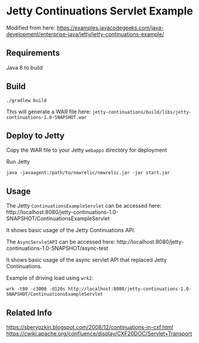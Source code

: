 # Jetty Continuations Servlet Example
Modified from here: https://examples.javacodegeeks.com/java-development/enterprise-java/jetty/jetty-continuations-example/

## Requirements
Java 8 to build

## Build
`./gradlew build` 

This will generate a WAR file here: `jetty-continuations/build/libs/jetty-continuations-1.0-SNAPSHOT.war`

## Deploy to Jetty
Copy the WAR file to your Jetty `webapps` directory for deployment

Run Jetty
```commandline
java -javaagent:/path/to/newrelic/newrelic.jar -jar start.jar
```

## Usage
The Jetty `ContinuationsExampleServlet` can be accessed here: http://localhost:8080/jetty-continuations-1.0-SNAPSHOT/ContinuationsExampleServlet

It shows basic usage of the Jetty Continuations API.

The `AsyncServletAPI` can be accessed here: http://localhost:8080/jetty-continuations-1.0-SNAPSHOT/async-test

It shows basic usage of the async servlet API that replaced Jetty Continuations.

Example of driving load using `wrk2`:
```commandline
wrk -t80 -c3000 -d120s http://localhost:8080/jetty-continuations-1.0-SNAPSHOT/ContinuationsExampleServlet
```

## Related Info

https://sberyozkin.blogspot.com/2008/12/continuations-in-cxf.html
https://cwiki.apache.org/confluence/display/CXF20DOC/Servlet+Transport